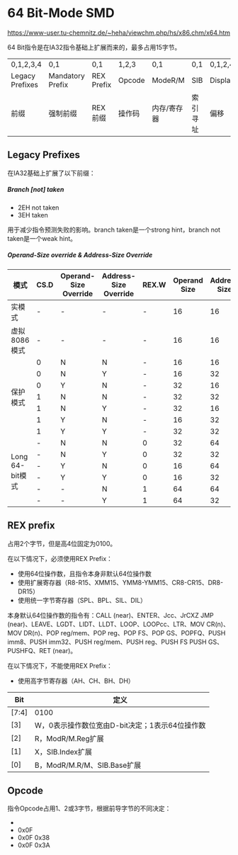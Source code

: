# 64 Bit-Mode SMD

https://www-user.tu-chemnitz.de/~heha/viewchm.php/hs/x86.chm/x64.htm

64 Bit指令是在IA32指令基础上扩展而来的，最多占用15字节。

<table>
	<tr>
	    <td>0,1,2,3,4</td>
	    <td>0,1</td>
	    <td>0,1</td>
	    <td>1,2,3</td>
	    <td>0,1</td>
	    <td>0,1</td>
	    <td>0,1,2,4,8</td>
	    <td>0,1,2,4,8</td>
    </tr>
    <tr>
        <td>Legacy Prefixes</td>
        <td>Mandatory Prefix</td>
        <td>REX Prefix</td>
        <td>Opcode</td>
	    <td>ModeR/M</td>
	    <td>SIB</td>
	    <td>Displacement</td>
	    <td>Immediate</td>
    </tr>
    <tr>
        <td>前缀</td>
        <td>强制前缀</td>
        <td>REX前缀</td>
        <td>操作码</td>
	    <td>内存/寄存器</td>
	    <td>索引寻址</td>
	    <td>偏移</td>
	    <td>立即数</td>
    </tr>
</table>

## Legacy Prefixes
在IA32基础上扩展了以下前缀：

##### Branch [not] taken

- 2EH not taken
- 3EH taken

用于减少指令预测失败的影响。branch taken是一个strong hint，branch not taken是一个weak hint。

##### Operand-Size override & Address-Size Override

<table>
    <thead>
        <tr>
            <th>模式</th>
            <th>CS.D</th>
            <th>Operand-Size Override</th>
            <th>Address-Size Override</th>
            <th>REX.W</th>
            <th>Operand Size</th>
            <th>Address Size</th>
        </tr>
    </thead>
    <tbody>
        <tr>
            <td rowspan="2">实模式</td>
        </tr>
        <tr>
            <td>-</td>
            <td>-</td>
            <td>-</td>
            <td>-</td>
            <td>16</td>
            <td>16</td>
        </tr>
        <tr>
            <td rowspan="2">虚拟8086模式</td>
        </tr>
        <tr>
            <td>-</td>
            <td>-</td>
            <td>-</td>
            <td>-</td>
            <td>16</td>
            <td>16</td>
        </tr>
        <tr>
            <td rowspan="8">保护模式</td>
        </tr>
        <tr>
            <td>0</td>
            <td>N</td>
            <td>N</td>
            <td>-</td>
            <td>16</td>
            <td>16</td>
        </tr>
        <tr>
            <td>0</td>
            <td>N</td>
            <td>Y</td>
            <td>-</td>
            <td>16</td>
            <td>32</td>
        </tr>
        <tr>
            <td>0</td>
            <td>Y</td>
            <td>N</td>
            <td>-</td>
            <td>32</td>
            <td>16</td>
        </tr>
        <tr>
            <td>1</td>
            <td>N</td>
            <td>N</td>
            <td>-</td>
            <td>32</td>
            <td>32</td>
        </tr>
        <tr>
            <td>1</td>
            <td>N</td>
            <td>Y</td>
            <td>-</td>
            <td>32</td>
            <td>16</td>
        </tr>
        <tr>
            <td>1</td>
            <td>Y</td>
            <td>N</td>
            <td>-</td>
            <td>16</td>
            <td>32</td>
        </tr>
        <tr>
            <td>1</td>
            <td>Y</td>
            <td>Y</td>
            <td>-</td>
            <td>32</td>
            <td>32</td>
        </tr>
        <tr>
            <td rowspan="7">Long 64-bit模式</td>
        </tr>
        <tr>
            <td>-</td>
            <td>N</td>
            <td>N</td>
            <td>0</td>
            <td>32</td>
            <td>64</td>
        </tr>
        <tr>
            <td>-</td>
            <td>N</td>
            <td>Y</td>
            <td>0</td>
            <td>32</td>
            <td>32</td>
        </tr>
        <tr>
            <td>-</td>
            <td>Y</td>
            <td>N</td>
            <td>0</td>
            <td>16</td>
            <td>64</td>
        </tr>
        <tr>
            <td>-</td>
            <td>Y</td>
            <td>Y</td>
            <td>0</td>
            <td>16</td>
            <td>32</td>
        </tr>
        <tr>
            <td>-</td>
            <td>-</td>
            <td>N</td>
            <td>1</td>
            <td>64</td>
            <td>64</td>
        </tr>
        <tr>
            <td>-</td>
            <td>-</td>
            <td>Y</td>
            <td>1</td>
            <td>64</td>
            <td>32</td>
        </tr>
    </tbody>
</table>

## REX prefix

占用2个字节，但是高4位固定为0100。

在以下情况下，必须使用REX Prefix：
- 使用64位操作数，且指令本身非默认64位操作数
- 使用扩展寄存器（R8-R15、XMM15、YMM8-YMM15、CR8-CR15、DR8-DR15）
- 使用统一字节寄存器（SPL、BPL、SIL、DIL）

本身默认64位操作数的指令有：CALL (near)、ENTER、Jcc、JrCXZ	JMP (near)、LEAVE、LGDT、LIDT、LLDT、LOOP、LOOPcc、LTR、MOV CR(n)、MOV DR(n)、POP reg/mem、POP reg、POP FS、POP GS、POPFQ、PUSH imm8、PUSH imm32、PUSH reg/mem、PUSH reg、PUSH FS
PUSH GS、PUSHFQ、RET (near)。


在以下情况下，不能使用REX Prefix：
- 使用高字节寄存器（AH、CH、BH、DH）

| Bit | 定义 |
|---|---|
| [7:4] | 0100 |
| [3] | W，0表示操作数位宽由D-bit决定；1表示64位操作数 |
| [2] | R，ModR/M.Reg扩展 |
| [1] | X，SIB.Index扩展 |
| [0] | B，ModR/M.R/M、SIB.Base扩展 |

## Opcode
指令Opcode占用1、2或3字节，根据前导字节的不同决定：
- <op>
- 0x0F <op>
- 0x0F 0x38 <op>
- 0x0F 0x3A <op>